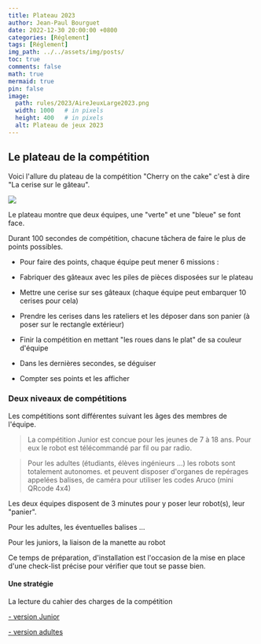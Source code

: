 ```yaml
---
title: Plateau 2023
author: Jean-Paul Bourguet
date: 2022-12-30 20:00:00 +0800
categories: [Réglement]
tags: [Réglement]
img_path: ../../assets/img/posts/
toc: true
comments: false
math: true
mermaid: true
pin: false
image:
  path: rules/2023/AireJeuxLarge2023.png
  width: 1000   # in pixels
  height: 400   # in pixels
  alt: Plateau de jeux 2023
---
```

## Le plateau de la compétition

Voici l'allure du plateau de la compétition "Cherry on the cake" c'est à dire "La cerise sur le gâteau".

![](rules/2023/AireJeuxLong2023.png)

Le  plateau montre que deux équipes, une "verte" et une "bleue" se font face.

Durant 100 secondes de compétition, chacune tâchera de faire le plus de points possibles.

- Pour faire des points, chaque équipe peut mener 6 missions :

* Fabriquer des gâteaux avec les piles de pièces disposées sur le plateau

* Mettre une cerise sur ses gâteaux (chaque équipe peut embarquer 10 cerises pour cela)

* Prendre les cerises dans les rateliers et les déposer dans son panier (à poser sur le rectangle extérieur)

* Finir la compétition en mettant "les roues dans le plat" de sa couleur d'équipe

* Dans les dernières secondes, se déguiser

* Compter ses points et les afficher

### Deux niveaux de compétitions

Les compétitions sont différentes suivant les âges des membres de l'équipe.

> La compétition Junior est concue pour les jeunes de 7 à 18 ans. Pour eux le robot est télécommandé par fil ou par radio.

> Pour les adultes (étudiants, élèves ingénieurs ...) les robots sont totalement autonomes. et peuvent disposer d'organes de repérages appelées balises, de caméra pour utiliser les codes Aruco (mini QRcode 4x4)

Les deux équipes disposent de 3 minutes pour y poser leur robot(s), leur "panier".

Pour les adultes, les éventuelles balises ...

Pour les juniors, la liaison de la manette au robot

Ce temps de préparation, d'installation est l'occasion de la mise en place d'une check-list précise pour vérifier que tout se passe bien.

#### Une stratégie

La lecture du cahier des charges de la compétition

[- version Junior](https://www.coupederobotique.fr/wp-content/uploads/Eurobot2023_Junior_Rules_FR_FINALE.pdf)

[- version adultes](https://www.coupederobotique.fr/wp-content/uploads/Eurobot2023_Rules_FR_FINALE.pdf)
